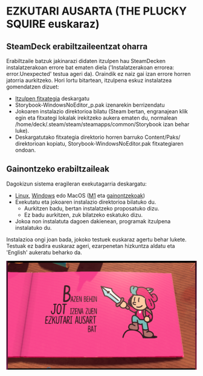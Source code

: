 # EZKUTARI AUSARTA (THE PLUCKY SQUIRE euskaraz)

## SteamDeck erabiltzaileentzat oharra

Erabiltzaile batzuk jakinarazi didaten itzulpen hau SteamDecken instalatzerakoan errore bat ematen diela ('Instalatzerakoan errorea: error.Unexpected' testua ageri da). Oraindik ez naiz gai izan errore horren jatorria aurkitzeko. Hori lortu bitartean, itzulpena eskuz instalatzea gomendatzen dizuet:

* [Itzulpen fitxategia](./data/en_eu_itzulpena.pak) deskargatu
* Storybook-WindowsNoEditor_p.pak izenarekin berrizendatu
* Jokoaren instalazio direktorioa bilatu (Steam bertan, engranajean klik egin eta fitxategi lokalak irekitzeko aukera ematen du, normalean /home/deck/.steam/steam/steamapps/common/Storybook izan behar luke).
* Deskargatutako fitxategia direktorio horren barruko Content/Paks/ direktorioan kopiatu, Storybook-WindowsNoEditor.pak fitxategiaren ondoan.

## Gainontzeko erabiltzaileak

Dagokizun sistema eragileran exekutagarria deskargatu:

* [Linux](./instalatzailea/the_plucky_squire_euskaraz_linux), [Windows](./instalatzailea/the_plucky_squire_euskaraz.exe) edo MacOS ([M1](./instalatzailea/the_plucky_squire_euskaraz_macos_m1) eta [gainontzekoak](./instalatzailea/the_plucky_squire_euskaraz_macos))
* Exekutatu eta jokoaren instalazio direktorioa bilatuko du.
  * Aurkitzen badu, bertan instalatzeko proposatuko dizu.
  * Ez badu aurkitzen, zuk bilatzeko eskatuko dizu.
* Jokoa non instalatuta dagoen dakienean, programak itzulpena instalatuko du.

Instalazioa ongi joan bada, jokoko testuek euskaraz agertu behar lukete. Testuak ez badira euskaraz ageri, ezarpenetan hizkuntza aldatu eta 'English' aukeratu beharko da.

![](irudiak/bazen_behin.png)